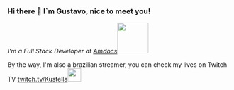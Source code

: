 ### Hi there 👋 I`m Gustavo, nice to meet you!

<p><em>I'm a Full Stack Developer at <a href="https://www.amdocs.com/">Amdocs</a><img src="https://media.giphy.com/media/5eLDrEaRGHegx2FeF2/giphy.gif" width="70"; margin-bottom: "-20"> 
</em></p>

By the way, I'm also a brazilian streamer, you can check my lives on Twitch TV <a href="https://www.twitch.tv/kustella">twitch.tv/Kustella</a><img src="https://media.giphy.com/media/MdFqLnNXt4crEP3iqx/giphy.gif" width="30"> 
</em></p>

<!--
**gustavokustela/gustavokustela** is a ✨ _special_ ✨ repository because its `README.md` (this file) appears on your GitHub profile.

Here are some ideas to get you started:

- 🔭 I’m currently working on ...
- 🌱 I’m currently learning ...
- 👯 I’m looking to collaborate on ...
- 🤔 I’m looking for help with ...
- 💬 Ask me about ...
- 📫 How to reach me: ...
- 😄 Pronouns: ...
- ⚡ Fun fact: ...
-->
